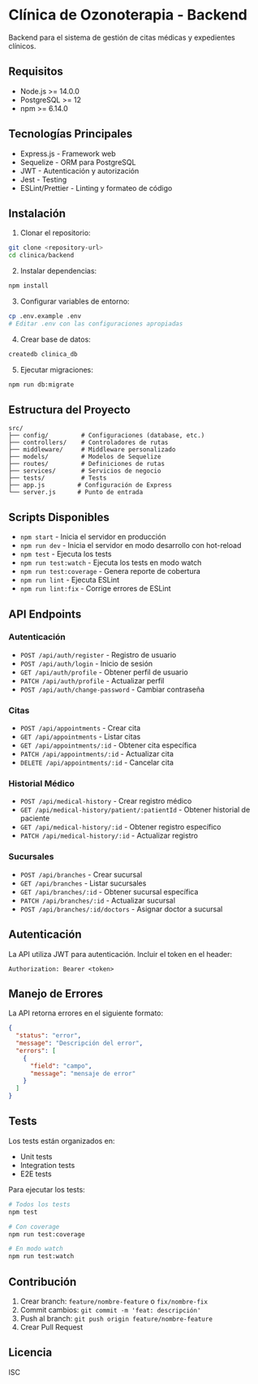 # Clínica de Ozonoterapia - Backend

Backend para el sistema de gestión de citas médicas y expedientes clínicos.

## Requisitos

- Node.js >= 14.0.0
- PostgreSQL >= 12
- npm >= 6.14.0

## Tecnologías Principales

- Express.js - Framework web
- Sequelize - ORM para PostgreSQL
- JWT - Autenticación y autorización
- Jest - Testing
- ESLint/Prettier - Linting y formateo de código

## Instalación

1. Clonar el repositorio:
```bash
git clone <repository-url>
cd clinica/backend
```

2. Instalar dependencias:
```bash
npm install
```

3. Configurar variables de entorno:
```bash
cp .env.example .env
# Editar .env con las configuraciones apropiadas
```

4. Crear base de datos:
```bash
createdb clinica_db
```

5. Ejecutar migraciones:
```bash
npm run db:migrate
```

## Estructura del Proyecto

```
src/
├── config/         # Configuraciones (database, etc.)
├── controllers/    # Controladores de rutas
├── middleware/     # Middleware personalizado
├── models/         # Modelos de Sequelize
├── routes/         # Definiciones de rutas
├── services/       # Servicios de negocio
├── tests/          # Tests
├── app.js         # Configuración de Express
└── server.js      # Punto de entrada
```

## Scripts Disponibles

- `npm start` - Inicia el servidor en producción
- `npm run dev` - Inicia el servidor en modo desarrollo con hot-reload
- `npm test` - Ejecuta los tests
- `npm run test:watch` - Ejecuta los tests en modo watch
- `npm run test:coverage` - Genera reporte de cobertura
- `npm run lint` - Ejecuta ESLint
- `npm run lint:fix` - Corrige errores de ESLint

## API Endpoints

### Autenticación

- `POST /api/auth/register` - Registro de usuario
- `POST /api/auth/login` - Inicio de sesión
- `GET /api/auth/profile` - Obtener perfil de usuario
- `PATCH /api/auth/profile` - Actualizar perfil
- `POST /api/auth/change-password` - Cambiar contraseña

### Citas

- `POST /api/appointments` - Crear cita
- `GET /api/appointments` - Listar citas
- `GET /api/appointments/:id` - Obtener cita específica
- `PATCH /api/appointments/:id` - Actualizar cita
- `DELETE /api/appointments/:id` - Cancelar cita

### Historial Médico

- `POST /api/medical-history` - Crear registro médico
- `GET /api/medical-history/patient/:patientId` - Obtener historial de paciente
- `GET /api/medical-history/:id` - Obtener registro específico
- `PATCH /api/medical-history/:id` - Actualizar registro

### Sucursales

- `POST /api/branches` - Crear sucursal
- `GET /api/branches` - Listar sucursales
- `GET /api/branches/:id` - Obtener sucursal específica
- `PATCH /api/branches/:id` - Actualizar sucursal
- `POST /api/branches/:id/doctors` - Asignar doctor a sucursal

## Autenticación

La API utiliza JWT para autenticación. Incluir el token en el header:

```
Authorization: Bearer <token>
```

## Manejo de Errores

La API retorna errores en el siguiente formato:

```json
{
  "status": "error",
  "message": "Descripción del error",
  "errors": [
    {
      "field": "campo",
      "message": "mensaje de error"
    }
  ]
}
```

## Tests

Los tests están organizados en:

- Unit tests
- Integration tests
- E2E tests

Para ejecutar los tests:

```bash
# Todos los tests
npm test

# Con coverage
npm run test:coverage

# En modo watch
npm run test:watch
```

## Contribución

1. Crear branch: `feature/nombre-feature` o `fix/nombre-fix`
2. Commit cambios: `git commit -m 'feat: descripción'`
3. Push al branch: `git push origin feature/nombre-feature`
4. Crear Pull Request

## Licencia

ISC